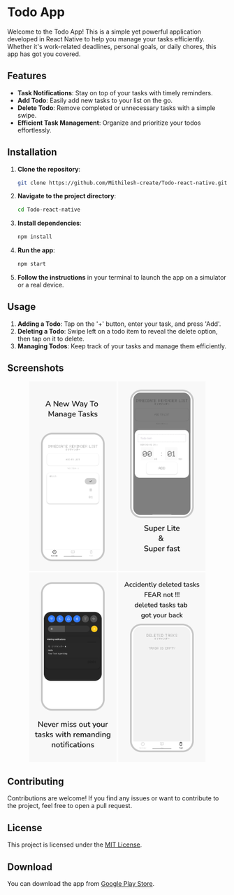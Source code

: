 # Todo App

Welcome to the Todo App! This is a simple yet powerful application developed in React Native to help you manage your tasks efficiently. Whether it's work-related deadlines, personal goals, or daily chores, this app has got you covered.

## Features

- **Task Notifications**: Stay on top of your tasks with timely reminders.
- **Add Todo**: Easily add new tasks to your list on the go.
- **Delete Todo**: Remove completed or unnecessary tasks with a simple swipe.
- **Efficient Task Management**: Organize and prioritize your todos effortlessly.

## Installation

1. **Clone the repository**:

   ```bash
   git clone https://github.com/Mithilesh-create/Todo-react-native.git
   ```

2. **Navigate to the project directory**:

   ```bash
   cd Todo-react-native
   ```

3. **Install dependencies**:

   ```bash
   npm install
   ```

4. **Run the app**:

   ```bash
   npm start
   ```

5. **Follow the instructions** in your terminal to launch the app on a simulator or a real device.

## Usage

1. **Adding a Todo**: Tap on the '+' button, enter your task, and press 'Add'.
2. **Deleting a Todo**: Swipe left on a todo item to reveal the delete option, then tap on it to delete.
3. **Managing Todos**: Keep track of your tasks and manage them efficiently.

## Screenshots

<p align="center">
<img src="./screenshots/Picture1.png" width="200"/> 
<img src="./screenshots/Picture 2.png" width="200"/> 
<img src="./screenshots/Picture 4.png" width="200"/> 
<img src="./screenshots/Picture 5.png" width="200"/> 
</p>

<!-- ![Screenshot 1](/screenshots/Picture1.png)
![Screenshot 2](/screenshots/Picture1.png) -->

## Contributing

Contributions are welcome! If you find any issues or want to contribute to the project, feel free to open a pull request.

## License

This project is licensed under the [MIT License](LICENSE).

## Download

You can download the app from [Google Play Store]().
